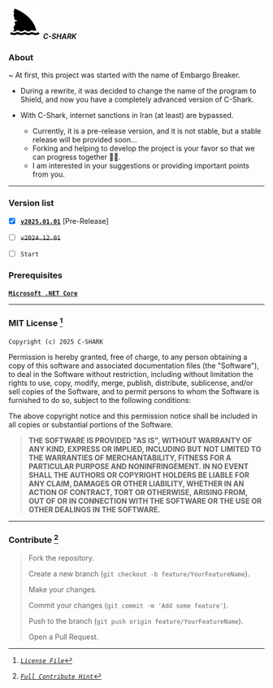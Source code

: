 <img src="https://github.com/xqb-dpx/C-SHARK/blob/main/img/shark.png" style="width: 64px; height: 64px; background-color: #F0E68C;"/> ***C-SHARK***

### **About**

~ At first, this project was started with the name of Embargo Breaker.

- During a rewrite, it was decided to change the name of the program to Shield, and now you have a completely advanced
version of C-Shark.

- With C-Shark, internet sanctions in Iran (at least) are bypassed.

    - Currently, it is a pre-release version, and it is not stable, but a stable release will be provided soon...
    - Forking and helping to develop the project is your favor so that we can progress together 🙏🏻.
    - I am interested in your suggestions or providing important points from you.

---

### **Version list**

- [x] [**`v2025.01.01`**](https://github.com/xqb-dpx/C-SHARK/releases/tag/v2025.01.01) [Pre-Release]


- [ ] ~~`v2024.12.01`~~


- [ ] `Start`

### **Prerequisites**

[**`Microsoft .NET Core`**](https://dotnet.microsoft.com/en-us/download)

---

### **MIT License** [^1]

[^1]: [*`License File`*](https://github.com/xqb-dpx/C-SHARK/blob/main/LICENSE.md)

`Copyright (c) 2025 C-SHARK`

Permission is hereby granted, free of charge, to any person obtaining a copy
of this software and associated documentation files (the "Software"), to deal
in the Software without restriction, including without limitation the rights
to use, copy, modify, merge, publish, distribute, sublicense, and/or sell
copies of the Software, and to permit persons to whom the Software is
furnished to do so, subject to the following conditions:

The above copyright notice and this permission notice shall be included in all
copies or substantial portions of the Software.

> **THE SOFTWARE IS PROVIDED "AS IS", WITHOUT WARRANTY OF ANY KIND, EXPRESS OR
IMPLIED, INCLUDING BUT NOT LIMITED TO THE WARRANTIES OF MERCHANTABILITY,
FITNESS FOR A PARTICULAR PURPOSE AND NONINFRINGEMENT. IN NO EVENT SHALL THE
AUTHORS OR COPYRIGHT HOLDERS BE LIABLE FOR ANY CLAIM, DAMAGES OR OTHER
LIABILITY, WHETHER IN AN ACTION OF CONTRACT, TORT OR OTHERWISE, ARISING FROM,
OUT OF OR IN CONNECTION WITH THE SOFTWARE OR THE USE OR OTHER DEALINGS IN THE
SOFTWARE.**

---

### **Contribute** [^2]

[^2]: [*`Full Contribute Hint`*](https://github.com/xqb-dpx/C-SHARK/blob/main/CONTRIBUTING.md)

> Fork the repository.
>
> Create a new branch (`git checkout -b feature/YourFeatureName`).
> 
> Make your changes.
> 
> Commit your changes (`git commit -m 'Add some feature'`).
> 
> Push to the branch (`git push origin feature/YourFeatureName`).
> 
> Open a Pull Request.
